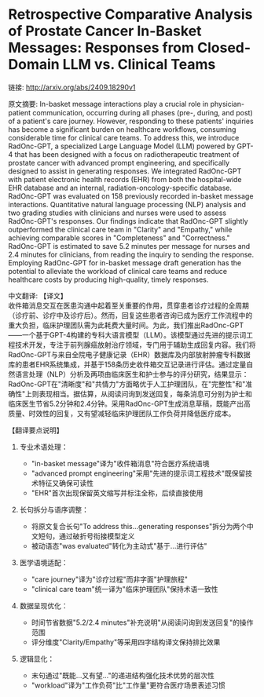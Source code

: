 # Retrospective Comparative Analysis of Prostate Cancer In-Basket Messages: Responses from Closed-Domain LLM vs. Clinical Teams

链接: http://arxiv.org/abs/2409.18290v1

原文摘要:
In-basket message interactions play a crucial role in physician-patient
communication, occurring during all phases (pre-, during, and post) of a
patient's care journey. However, responding to these patients' inquiries has
become a significant burden on healthcare workflows, consuming considerable
time for clinical care teams. To address this, we introduce RadOnc-GPT, a
specialized Large Language Model (LLM) powered by GPT-4 that has been designed
with a focus on radiotherapeutic treatment of prostate cancer with advanced
prompt engineering, and specifically designed to assist in generating
responses. We integrated RadOnc-GPT with patient electronic health records
(EHR) from both the hospital-wide EHR database and an internal,
radiation-oncology-specific database. RadOnc-GPT was evaluated on 158
previously recorded in-basket message interactions. Quantitative natural
language processing (NLP) analysis and two grading studies with clinicians and
nurses were used to assess RadOnc-GPT's responses. Our findings indicate that
RadOnc-GPT slightly outperformed the clinical care team in "Clarity" and
"Empathy," while achieving comparable scores in "Completeness" and
"Correctness." RadOnc-GPT is estimated to save 5.2 minutes per message for
nurses and 2.4 minutes for clinicians, from reading the inquiry to sending the
response. Employing RadOnc-GPT for in-basket message draft generation has the
potential to alleviate the workload of clinical care teams and reduce
healthcare costs by producing high-quality, timely responses.

中文翻译:
【译文】  
收件箱消息交互在医患沟通中起着至关重要的作用，贯穿患者诊疗过程的全周期（诊疗前、诊疗中及诊疗后）。然而，回复这些患者咨询已成为医疗工作流程中的重大负担，临床护理团队需为此耗费大量时间。为此，我们推出RadOnc-GPT——一个基于GPT-4构建的专科大语言模型（LLM）。该模型通过先进的提示词工程技术开发，专注于前列腺癌放射治疗领域，专门用于辅助生成回复内容。我们将RadOnc-GPT与来自全院电子健康记录（EHR）数据库及内部放射肿瘤专科数据库的患者EHR系统集成，并基于158条历史收件箱交互记录进行评估。通过定量自然语言处理（NLP）分析及两项由临床医生和护士参与的评分研究，结果显示：RadOnc-GPT在"清晰度"和"共情力"方面略优于人工护理团队，在"完整性"和"准确性"上则表现相当。据估算，从阅读问询到发送回复，每条消息可分别为护士和临床医生节省5.2分钟和2.4分钟。采用RadOnc-GPT生成消息草稿，既能产出高质量、时效性的回复，又有望减轻临床护理团队工作负荷并降低医疗成本。

【翻译要点说明】  
1. 专业术语处理：  
   - "in-basket message"译为"收件箱消息"符合医疗系统语境  
   - "advanced prompt engineering"采用"先进的提示词工程技术"既保留技术特征又确保可读性  
   - "EHR"首次出现保留英文缩写并标注全称，后续直接使用  

2. 长句拆分与语序调整：  
   - 将原文复合长句"To address this...generating responses"拆分为两个中文短句，通过破折号衔接模型定义  
   - 被动语态"was evaluated"转化为主动式"基于...进行评估"  

3. 医学语境适配：  
   - "care journey"译为"诊疗过程"而非字面"护理旅程"  
   - "clinical care team"统一译为"临床护理团队"保持术语一致性  

4. 数据呈现优化：  
   - 时间节省数据"5.2/2.4 minutes"补充说明"从阅读问询到发送回复"的操作范围  
   - 评分维度"Clarity/Empathy"等采用四字结构译文保持排比效果  

5. 逻辑显化：  
   - 末句通过"既能...又有望..."的递进结构强化技术优势的层次性  
   - "workload"译为"工作负荷"比"工作量"更符合医疗场景表述习惯
